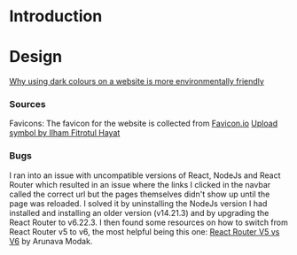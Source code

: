 # Introduction

# Design

[Why using dark colours on a website is more environmentally friendly](https://endtimes.dev/actually-dark-mode-can-save-the-world/)

### Sources

Favicons:
The favicon for the website is collected from [Favicon.io](https://favicon.io/)
[Upload symbol by Ilham Fitrotul Hayat](https://www.flaticon.com/free-icon/upload_3097412?term=upload&page=1&position=1&origin=search&related_id=3097412)

### Bugs
I ran into an issue with uncompatible versions of React, NodeJs and React Router which resulted in an issue where the links I clicked in the navbar called the correct url but the pages themselves didn't show up until the page was reloaded. I solved it by uninstalling the NodeJs version I had installed and installing an older version (v14.21.3) and by upgrading the React Router to v6.22.3. I then found some resources on how to switch from React Router v5 to v6, the most helpful being this one: [React Router V5 vs V6](https://dev.to/arunavamodak/react-router-v5-vs-v6-dp0) by Arunava Modak. 